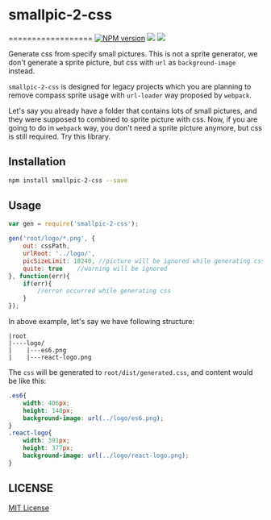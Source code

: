 # smallpic-2-css
==================
[![NPM version][npm-image]][npm-url]
![][david-url]
![][travis-url]

Generate css from specify small pictures. This is not a sprite generator, we don't generate a sprite picture, but css with `url` as `background-image` instead.

`smallpic-2-css` is designed for legacy projects which you are planning to remove compass sprite usage with `url-loader` way proposed by `webpack`.

Let's say you already have a folder that contains lots of small pictures, and they were supposed to combined to sprite picture with css. Now, if you are going to do in `webpack` way, you don't need a sprite picture anymore, but css is still required. Try this library.


## Installation

```bash
npm install smallpic-2-css --save
```

## Usage

```javascript
var gen = require('smallpic-2-css');

gen('root/logo/*.png', {
    out: cssPath,
    urlRoot: '../logo/',
    picSizeLimit: 10240, //picture will be ignored while generating css
    quite: true    //warning will be ignored
}, function(err){
    if(err){
        //error occurred while generating css
    }
});
```

In above example, let's say we have following structure:

```
|root
|----logo/
|    |---es6.png
|    |---react-logo.png
```

The `css` will be generated to `root/dist/generated.css`, and content would be like this:

```css
.es6{
    width: 406px;
    height: 140px;
    background-image: url(../logo/es6.png);
}
.react-logo{
    width: 391px;
    height: 377px;
    background-image: url(../logo/react-logo.png);
}
```

## LICENSE ##

[MIT License](https://raw.githubusercontent.com/leftstick/smallpic-2-css/master/LICENSE)




[npm-url]: https://npmjs.org/package/smallpic-2-css
[npm-image]: https://badge.fury.io/js/smallpic-2-css.png
[david-url]: https://david-dm.org/leftstick/smallpic-2-css.png
[travis-url]:https://api.travis-ci.org/leftstick/smallpic-2-css.svg?branch=master
